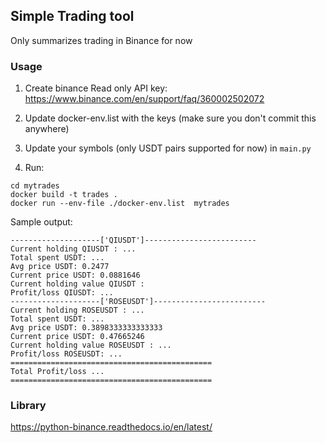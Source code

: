 ## Simple Trading tool

Only summarizes trading in Binance for now

### Usage 
1. Create binance Read only API key: https://www.binance.com/en/support/faq/360002502072

2. Update docker-env.list with the keys (make sure you don't commit this anywhere)
3. Update your symbols (only USDT pairs supported for now) in `main.py` 
4. Run:

```
cd mytrades
docker build -t trades .
docker run --env-file ./docker-env.list  mytrades
```


Sample output:

```
--------------------['QIUSDT']-------------------------
Current holding QIUSDT : ...
Total spent USDT: ...
Avg price USDT: 0.2477
Current price USDT: 0.0881646
Current holding value QIUSDT : 
Profit/loss QIUSDT: ...
--------------------['ROSEUSDT']-------------------------
Current holding ROSEUSDT : ...
Total spent USDT: ...
Avg price USDT: 0.3898333333333333
Current price USDT: 0.47665246
Current holding value ROSEUSDT : ...
Profit/loss ROSEUSDT: ...
=============================================
Total Profit/loss ...
=============================================
```

### Library
https://python-binance.readthedocs.io/en/latest/